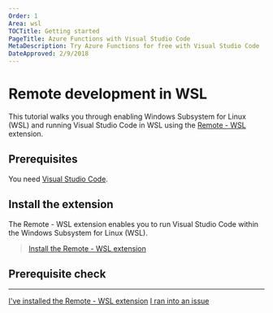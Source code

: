 ```yaml
---
Order: 1
Area: wsl
TOCTitle: Getting started
PageTitle: Azure Functions with Visual Studio Code
MetaDescription: Try Azure Functions for free with Visual Studio Code
DateApproved: 2/9/2018
---
```

# Remote development in WSL

This tutorial walks you through enabling Windows Subsystem for Linux (WSL) and running Visual Studio Code in WSL using the [Remote - WSL](https://marketplace.visualstudio.com/items?itemName=ms-vscode-remote.remote-wsl) extension.

## Prerequisites

You need [Visual Studio Code](https://code.visualstudio.com/).

## Install the extension

The Remote - WSL extension enables you to run Visual Studio Code within the Windows Subsystem for Linux (WSL).

> <a class="tutorial-install-extension-btn" href="vscode:extension/ms-vscode-remote.remote-wsl">Install the Remote - WSL extension</a>

## Prerequisite check

----

<a class="tutorial-next-btn" href="/remote-tutorials/wsl/enable-wsl">I've installed the Remote - WSL extension</a>
<a class="tutorial-feedback-btn" onclick="reportIssue('remote-tutorials-wsl', 'getting-started')" href="javascript:void(0)">I ran into an issue</a>
